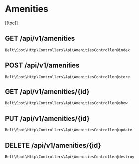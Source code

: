 # Amenities

[[toc]]

## GET /api/v1/amenities

`Belt\Spot\Http\Controllers\Api\AmenitiesController@index`

## POST /api/v1/amenities

`Belt\Spot\Http\Controllers\Api\AmenitiesController@store`

## GET /api/v1/amenities/{id}

`Belt\Spot\Http\Controllers\Api\AmenitiesController@show`

## PUT /api/v1/amenities/{id}

`Belt\Spot\Http\Controllers\Api\AmenitiesController@update`

## DELETE /api/v1/amenities/{id}

`Belt\Spot\Http\Controllers\Api\AmenitiesController@destroy`